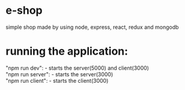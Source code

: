 # e-shop
simple shop made by using node, express, react, redux and mongodb


# running the application:

"npm run dev": - starts the server(5000) and client(3000)  
"npm run server": - starts the server(3000)  
"npm run client":  - starts the client(3000)  
